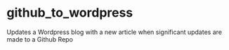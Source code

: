 # github_to_wordpress
Updates a Wordpress blog with a new article when significant updates are made to a Github Repo
